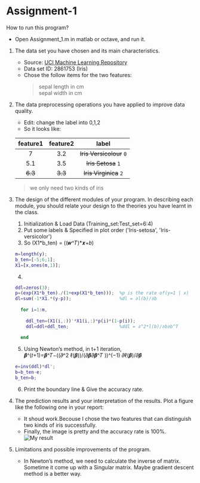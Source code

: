 # Assignment-1

How to run this program?  

  * Open Assignment_1.m in matlab or octave, and run it.

1. The data set you have chosen and its main characteristics.  

   * Source: [UCI Machine Learning Repository](http://archive.ics.uci.edu/ml)  
   * Data set ID: 2861753 (Iris)  
   * Chose the follow items for the two features:  
     > sepal length in cm  
     > sepal width in cm  
     
2. The data preprocessing operations you have applied to improve data quality.  

   * Edit: change the label into 0,1,2  
   * So it looks like:  

    |feature1|feature2|label|  
    |:---:|:---:|:---:|  
    |7       |3.2     |~~Iris Versicolour~~ `0`|  
    |5.1     |3.5     |~~Iris Setosa~~ `1`     |  
    |~~6.3~~ |~~3.3~~ |~~Iris Virginica~~ `2`  |  
     >we only need two kinds of iris
    
3. The design of the different modules of your program. In describing each module, you should relate your design to the theories you have learnt in the class.  

   1. Initialization & Load Data (Training_set:Test_set=6:4)  
   2. Put some labels & Specified in plot order ('Iris-setosa', 'Iris-versicolor')  
   3. So (X1*b_ten) = ((𝒘^𝑇)*𝒙+𝑏)
   ```matlab
   m=length(y);
   b_ten=[-5;6;1];
   X1=[x,ones(m,1)];
   ```
   4. 
   ```matlab
   ddl=zeros(3);
   p=(exp(X1*b_ten)./(1+exp(X1*b_ten)));  %p is the rate of(y=1 | x)
   dl=sum(-1*X1.*(y-p));                  %dl = ∂l(b)/∂b
      
     for i=1:m,
      
       ddl_ten=(X1(i,:))'*X1(i,:)*p(i)*(1-p(i));
       ddl=ddl+ddl_ten;                   %ddl = ∂^2*l(b)/∂b∂b^T
      
     end
   ```
   5. Using Newton’s method, in t+1 iteration,  
      𝜷^(𝑡+1)=𝜷^𝑇−((𝜕^2 ℓ(𝜷))/(𝜕𝜷𝜕𝜷^𝑇 ))^(−1)  𝜕ℓ(𝜷)/𝜕𝜷
    ```matlab
    e=inv(ddl)*dl';
    b=b_ten-e;
    b_ten=b;
    ```
   6. Print the boundary line & Give the accuracy rate.  
   
4. The prediction results and your interpretation of the results. Plot a figure like the
following one in your report:  
   * It shoud work.Becouse I chose the two features that can distinguish two kinds of iris successfully.  
   * Finally, the image is pretty and the accuracy rate is 100%.  
   ![My result](https://cdn1.imggmi.com/uploads/2019/10/1/008985de9393fe4df4f7103e252621a3-full.jpg "My result")
5. Limitations and possible improvements of the program.  
   * In Newton’s method, we need to calculate the inverse of matrix. Sometime it come up with a Singular matrix. Maybe gradient descent method is a better way.
